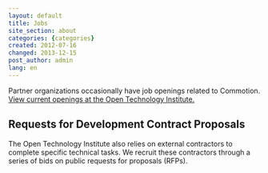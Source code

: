 ```yaml
---
layout: default
title: Jobs
site_section: about
categories: {categories}
created: 2012-07-16
changed: 2013-12-15
post_author: admin
lang: en
---
```

  <p>Partner organizations occasionally have job openings related to Commotion. <a href="http://oti.newamerica.net/about/jobs">View current openings at the Open Technology Institute.</a></p>

<h2>Requests for Development Contract Proposals</h2>

<p>The Open Technology Institute also relies on external contractors to complete specific technical tasks. We recruit these contractors through a series of bids on public requests for proposals (RFPs).</p>
<!--
<h3>Currently Open RFPs for Development Work</h3>

<ul>
	<li><a href="/jobs/commotion-dashboard">Commotion Network Dashboard</a></li>
</ul>
--> 
